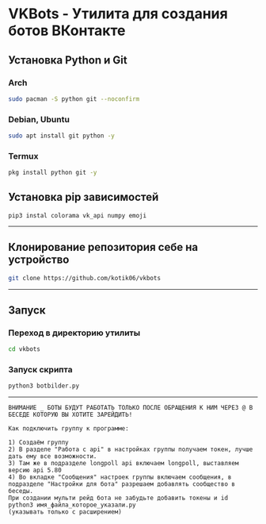 # VKBots - Утилита для создания ботов ВКонтакте 
## Установка Python и Git 
### Arch 
```bash
sudo pacman -S python git --noconfirm 
```
### Debian, Ubuntu
```bash
sudo apt install git python -y
```
### Termux
```bash
pkg install python git -y
```
## Установка pip зависимостей
```
pip3 instal colorama vk_api numpy emoji
```
---
## Клонирование репозитория себе на устройство
```bash
git clone https://github.com/kotik06/vkbots
``````
---
## Запуск
### Переход в директорию утилиты
```bash
cd vkbots
```
### Запуск скрипта
```bash
python3 botbilder.py
```
---
```
ВНИМАНИЕ _ БОТЫ БУДУТ РАБОТАТЬ ТОЛЬКО ПОСЛЕ ОБРАЩЕНИЯ К НИМ ЧЕРЕЗ @ В БЕСЕДЕ КОТОРУЮ ВЫ ХОТИТЕ ЗАРЕЙДИТЬ!

Как подключить группу к программе:

1) Создаём группу
2) В разделе "Работа с api" в настройках группы получаем токен, лучше дать ему все возможности.
3) Там же в подразделе longpoll api включаем longpoll, выставляем версию api 5.80
4) Во вкладке "Сообщения" настроек группы включаем сообщения, в подразделе "Настройки для бота" разрешаем добавлять сообщество в беседы.
При создании мульти рейд бота не забудьте добавить токены и id
python3 имя_файла_которое_указали.py
(указывать только с расширением)
```
